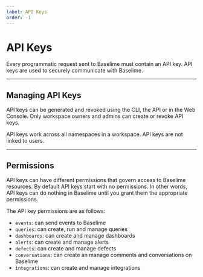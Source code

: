 ```yaml
---
label: API Keys
order: -1
---
```


# API Keys

Every programmatic request sent to Baselime must contain an API key. API keys are used to securely communicate with Baselime.

---

## Managing API Keys

API keys can be generated and revoked using the CLI, the API or in the Web Console. Only workspace owners and admins can create or revoke API keys.

API keys work across all namespaces in a workspace. API keys are not linked to users.

---

## Permissions

API keys can have different permissions that govern access to Baselime resources. By default API keys start with no permissions. In other words, API keys can do nothing in Baselime until you grant them the appropriate permissions.

The API key permissions are as follows:

- `events`: can send events to Baselime
- `queries`: can create, run and manage queries
- `dashboards`: can create and manage dashboards
- `alerts`: can create and manage alerts
- `defects`: can create and manage defects
- `conversations`: can create an manage comments and conversations on Baselime
- `integrations`: can create and manage integrations
